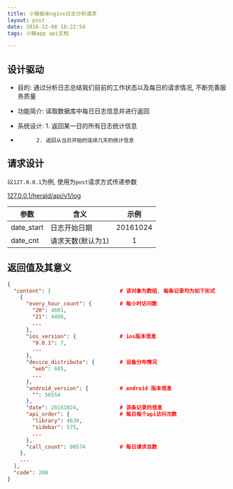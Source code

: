 ```yaml
---
title: 小猴偷米nginx日志分析请求 
layout: post
date: 2016-12-08 18:22:54
tags: 小猴app api文档

---
```


## 设计驱动

* 目的: 通过分析日志总结我们目前的工作状态以及每日的请求情况, 不断完善服务质量

* 功能简介: 读取数据库中每日日志信息并进行返回

* 系统设计: 1. 返回某一日的所有日志统计信息
*           2. 返回从当日开始的连续几天的统计信息


## 请求设计

以`127.0.0.1`为例, 使用为`post`请求方式传递参数

[127.0.0.1/herald/api/v1/log](127.0.0.1/herald/api/v1/log)

| 参数         | 含义         | 示例        |
| -----      | ----       | :-------: |
| date_start | 日志开始日期     | 20161024  |
| date_cnt   | 请求天数(默认为1) | 1         |

## 返回值及其意义

```json
{
  "content": [                      # 该对象为数组, 每条记录均为如下形式
    {
      "every_hour_count": {         # 每小时访问数
        "20": 4601, 
        "21": 4498, 
        ...
      }, 
      "ios_version": {              # ios版本信息
        "9.0.1": 7, 
        ...
      }, 
      "device_distribute": {        # 设备分布情况
        "web": 685, 
        ...
      }, 
      "android_version": {          # android 版本信息
        "": 56554
      }, 
      "date": 20161024,             # 该条记录的信息
      "api_order": {                # 每日每个api访问次数
        "library": 4630, 
        "sidebar": 575, 
        ...
      }, 
      "call_count": 80574           # 每日请求总数
    }, 
    ...
  ], 
  "code": 200
}
```


